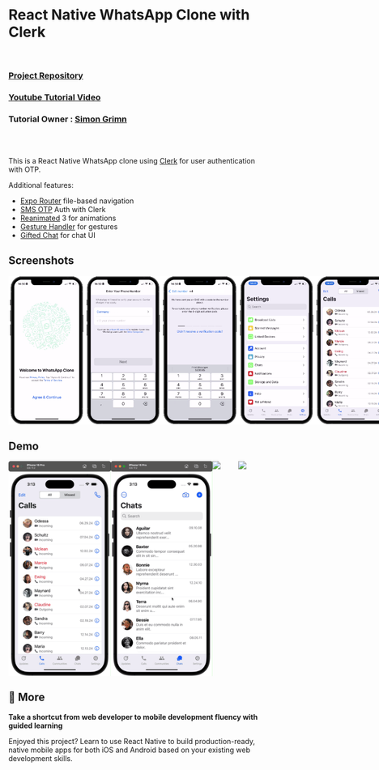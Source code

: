 # React Native WhatsApp Clone with Clerk

<br/>

### [Project Repository](https://github.com/Galaxies-dev/whatsapp-clone-react-native)

### [Youtube Tutorial Video](https://youtu.be/VUhaDTKYBJU?si=5txeRIKzLRO70JFw)

### Tutorial Owner : [Simon Grimn](https://galaxies.dev/)

<br/>
<br/>

This is a React Native WhatsApp clone using [Clerk](https://clerk.com/?utm_source=sponsorship&utm_medium=github&utm_campaign=simong&utm_content=rn-whatsapp) for user authentication with OTP.

Additional features:

- [Expo Router](https://docs.expo.dev/routing/introduction/) file-based navigation
- [SMS OTP](https://clerk.com/docs/custom-flows/email-sms-otp?utm_source=sponsorship&utm_medium=github&utm_campaign=simong&utm_content=rn-whatsapp) Auth with Clerk
- [Reanimated](https://docs.swmansion.com/react-native-reanimated/) 3 for animations
- [Gesture Handler](https://docs.swmansion.com/react-native-gesture-handler/) for gestures
- [Gifted Chat](https://github.com/FaridSafi/react-native-gifted-chat) for chat UI

## Screenshots

<div style="display: flex; flex-direction: 'row';">
<img src="./screenshots/1.png" width=30%>
<img src="./screenshots/2.png" width=30%>
<img src="./screenshots/3.png" width=30%>
<img src="./screenshots/4.png" width=30%>
<img src="./screenshots/5.png" width=30%>
<img src="./screenshots/6.png" width=30%>
<img src="./screenshots/7.png" width=30%>
<img src="./screenshots/8.png" width=30%>
<img src="./screenshots/9.png" width=30%>

</div>

## Demo

<div style="display: flex; flex-direction: 'row';">
<img src="./screenshots/calls.gif" width=40%>
<img src="./screenshots/chats.gif" width=40%>
<img src="./screenshots/contacts.gif" width=40%>
<img src="./screenshots/messages.gif" width=40%>
</div>

## 🚀 More

**Take a shortcut from web developer to mobile development fluency with guided learning**

Enjoyed this project? Learn to use React Native to build production-ready, native mobile apps for both iOS and Android based on your existing web development skills.
